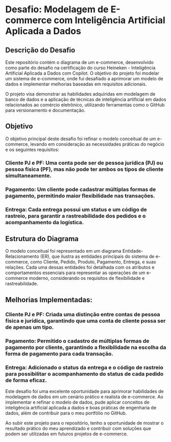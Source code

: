 # Desafio: Modelagem de E-commerce com Inteligência Artificial Aplicada a Dados

## Descrição do Desafio
Este repositório contém o diagrama de um e-commerce, desenvolvido como parte do desafio na certificação do curso Heineken - Inteligência Artificial Aplicada a Dados com Copilot. O objetivo do projeto foi modelar um sistema de e-commerce, onde fui desafiado a aprimorar um modelo de dados e implementar melhorias baseadas em requisitos adicionais.

O projeto visa demonstrar as habilidades adquiridas em modelagem de banco de dados e a aplicação de técnicas de inteligência artificial em dados relacionados ao comércio eletrônico, utilizando ferramentas como o GitHub para versionamento e documentação.

## Objetivo
O objetivo principal deste desafio foi refinar o modelo conceitual de um e-commerce, levando em consideração as necessidades práticas do negócio e os seguintes requisitos:

### Cliente PJ e PF: Uma conta pode ser de pessoa jurídica (PJ) ou pessoa física (PF), mas não pode ter ambos os tipos de cliente simultaneamente.

### Pagamento: Um cliente pode cadastrar múltiplas formas de pagamento, permitindo maior flexibilidade nas transações.

### Entrega: Cada entrega possui um status e um código de rastreio, para garantir a rastreabilidade dos pedidos e o acompanhamento da logística.

## Estrutura do Diagrama
O modelo conceitual foi representado em um diagrama Entidade-Relacionamento (ER), que ilustra as entidades principais do sistema de e-commerce, como Cliente, Pedido, Produto, Pagamento, Entrega, e suas relações. Cada uma dessas entidades foi detalhada com os atributos e comportamentos essenciais para representar as operações de um e-commerce moderno, considerando os requisitos de flexibilidade e rastreabilidade.

## Melhorias Implementadas:

### Cliente PJ e PF: Criada uma distinção entre contas de pessoa física e jurídica, garantindo que uma conta de cliente possa ser de apenas um tipo.

### Pagamento: Permitido o cadastro de múltiplas formas de pagamento por cliente, garantindo a flexibilidade na escolha da forma de pagamento para cada transação.

### Entrega: Adicionado o status da entrega e o código de rastreio para possibilitar o acompanhamento do status de cada pedido de forma eficaz.

Este desafio foi uma excelente oportunidade para aprimorar habilidades de modelagem de dados em um cenário prático e realista de e-commerce. Ao implementar e refinar o modelo de dados, pude aplicar conceitos de inteligência artificial aplicada a dados e boas práticas de engenharia de dados, além de contribuir para o meu portfólio no GitHub.

Ao subir este projeto para o repositório, tenho a oportunidade de mostrar o resultado prático do meu aprendizado e contribuir com soluções que podem ser utilizadas em futuros projetos de e-commerce.
